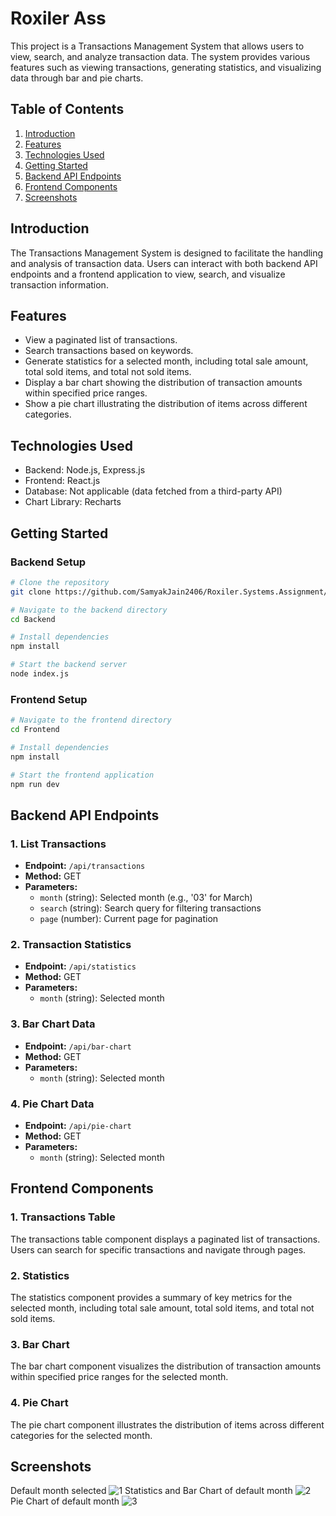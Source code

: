 # Roxiler Ass

This project is a Transactions Management System that allows users to view, search, and analyze transaction data. The system provides various features such as viewing transactions, generating statistics, and visualizing data through bar and pie charts.

## Table of Contents

1. [Introduction](#introduction)
2. [Features](#features)
3. [Technologies Used](#technologies-used)
4. [Getting Started](#getting-started)
5. [Backend API Endpoints](#backend-api-endpoints)
6. [Frontend Components](#frontend-components)
7. [Screenshots](#screenshots)


## Introduction

The Transactions Management System is designed to facilitate the handling and analysis of transaction data. Users can interact with both backend API endpoints and a frontend application to view, search, and visualize transaction information.

## Features

- View a paginated list of transactions.
- Search transactions based on keywords.
- Generate statistics for a selected month, including total sale amount, total sold items, and total not sold items.
- Display a bar chart showing the distribution of transaction amounts within specified price ranges.
- Show a pie chart illustrating the distribution of items across different categories.

## Technologies Used

- Backend: Node.js, Express.js
- Frontend: React.js
- Database: Not applicable (data fetched from a third-party API)
- Chart Library: Recharts

## Getting Started

### Backend Setup

```bash
# Clone the repository
git clone https://github.com/SamyakJain2406/Roxiler.Systems.Assignment/tree/main

# Navigate to the backend directory
cd Backend

# Install dependencies
npm install

# Start the backend server
node index.js
```

### Frontend Setup

```bash
# Navigate to the frontend directory
cd Frontend

# Install dependencies
npm install

# Start the frontend application
npm run dev
```

## Backend API Endpoints

### 1. List Transactions

- **Endpoint:** `/api/transactions`
- **Method:** GET
- **Parameters:**
  - `month` (string): Selected month (e.g., '03' for March)
  - `search` (string): Search query for filtering transactions
  - `page` (number): Current page for pagination

### 2. Transaction Statistics

- **Endpoint:** `/api/statistics`
- **Method:** GET
- **Parameters:**
  - `month` (string): Selected month

### 3. Bar Chart Data

- **Endpoint:** `/api/bar-chart`
- **Method:** GET
- **Parameters:**
  - `month` (string): Selected month

### 4. Pie Chart Data

- **Endpoint:** `/api/pie-chart`
- **Method:** GET
- **Parameters:**
  - `month` (string): Selected month

## Frontend Components

### 1. Transactions Table

The transactions table component displays a paginated list of transactions. Users can search for specific transactions and navigate through pages.

### 2. Statistics 
The statistics component provides a summary of key metrics for the selected month, including total sale amount, total sold items, and total not sold items.

### 3. Bar Chart

The bar chart component visualizes the distribution of transaction amounts within specified price ranges for the selected month.

### 4. Pie Chart

The pie chart component illustrates the distribution of items across different categories for the selected month.

## Screenshots
Default month selected
![1](        )
Statistics and Bar Chart of default month
![2](ht)
Pie Chart of default month
![3](https://)

